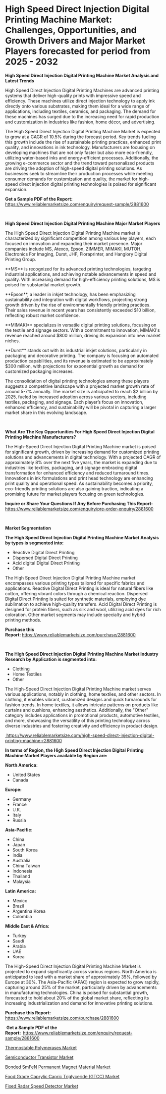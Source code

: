 <p><h1>High Speed Direct Injection Digital Printing Machine Market: Challenges, Opportunities, and Growth Drivers and Major Market Players forecasted for period from 2025 - 2032</h1></p><p><strong>High Speed Direct Injection Digital Printing Machine Market Analysis and Latest Trends</strong></p>
<p><p>High Speed Direct Injection Digital Printing Machines are advanced printing systems that deliver high-quality prints with impressive speed and efficiency. These machines utilize direct injection technology to apply ink directly onto various substrates, making them ideal for a wide range of applications, including textiles, ceramics, and packaging. The demand for these machines has surged due to the increasing need for rapid production and customization in industries like fashion, home décor, and advertising.</p><p>The High Speed Direct Injection Digital Printing Machine Market is expected to grow at a CAGR of 10.5% during the forecast period. Key trends fueling this growth include the rise of sustainable printing practices, enhanced print quality, and innovations in ink technology. Manufacturers are focusing on developing machines that are not only faster but also more eco-friendly, utilizing water-based inks and energy-efficient processes. Additionally, the growing e-commerce sector and the trend toward personalized products are driving the adoption of high-speed digital printing solutions. As businesses seek to streamline their production processes while meeting consumer demands for customization and quality, the market for high-speed direct injection digital printing technologies is poised for significant expansion.</p></p>
<p><strong>Get a Sample PDF of the Report:&nbsp;</strong> <a href="https://www.reliablemarketsize.com/enquiry/request-sample/2881600?utm_campaign=2113&utm_medium=2&utm_source=Github&utm_content=ia&utm_term=12032025&utm_id=high-speed-direct-injection-digital-printing-machine">https://www.reliablemarketsize.com/enquiry/request-sample/2881600</a></p>
<p>&nbsp;</p>
<p><strong>High Speed Direct Injection Digital Printing Machine Major Market Players</strong></p>
<p><p>The High Speed Direct Injection Digital Printing Machine market is characterized by significant competition among various key players, each focused on innovation and expanding their market presence. Major companies include MS, Atexco, Epson, ZIMMER, MIMAKI, MUTOH, Electronics For Imaging, Durst, JHF, Floraprinter, and Hanglory Digital Printing Group.</p><p>**MS** is recognized for its advanced printing technologies, targeting industrial applications, and achieving notable advancements in speed and quality. With increasing demand for high-efficiency printing solutions, MS is poised for substantial market growth.</p><p>**Epson**, a leader in inkjet technology, has been emphasizing sustainability and integration with digital workflows, projecting strong growth driven by the rise of environmentally friendly printing practices. Their sales revenue in recent years has consistently exceeded $10 billion, reflecting robust market confidence.</p><p>**MIMAKI** specializes in versatile digital printing solutions, focusing on the textile and signage sectors. With a commitment to innovation, MIMAKI's revenue reached around $800 million, driving its expansion into new market niches.</p><p>**Durst** stands out with its industrial inkjet solutions, particularly in packaging and decorative printing. The company is focusing on automated production capabilities, and its revenue is estimated to be approximately $300 million, with projections for exponential growth as demand for customized packaging increases.</p><p>The consolidation of digital printing technologies among these players suggests a competitive landscape with a projected market growth rate of around 5-7% annually. The market size is anticipated to reach $2 billion by 2025, fueled by increased adoption across various sectors, including textiles, packaging, and signage. Each player’s focus on innovation, enhanced efficiency, and sustainability will be pivotal in capturing a larger market share in this evolving landscape.</p></p>
<p>&nbsp;</p>
<p><strong>What Are The Key Opportunities For High Speed Direct Injection Digital Printing Machine Manufacturers?</strong></p>
<p><p>The High-Speed Direct Injection Digital Printing Machine market is poised for significant growth, driven by increasing demand for customized printing solutions and advancements in digital technology. With a projected CAGR of approximately 8% over the next five years, the market is expanding due to industries like textiles, packaging, and signage embracing digital transformation for enhanced efficiency and reduced turnaround times. Innovations in ink formulations and print head technology are enhancing print quality and operational speed. As sustainability becomes a priority, eco-friendly printing solutions are also gaining traction, indicating a promising future for market players focusing on green technologies.</p></p>
<p><strong>Inquire or Share Your Questions If Any Before Purchasing This Report:</strong> <a href="https://www.reliablemarketsize.com/enquiry/pre-order-enquiry/2881600?utm_campaign=2113&utm_medium=2&utm_source=Github&utm_content=ia&utm_term=12032025&utm_id=high-speed-direct-injection-digital-printing-machine">https://www.reliablemarketsize.com/enquiry/pre-order-enquiry/2881600</a></p>
<p>&nbsp;</p>
<p><strong>Market Segmentation</strong></p>
<p><strong>The High Speed Direct Injection Digital Printing Machine Market Analysis by types is segmented into:</strong></p>
<p><ul><li>Reactive Digital Direct Printing</li><li>Dispersed Digital Direct Printing</li><li>Acid digital Digital Direct Printing</li><li>Other</li></ul></p>
<p><p>The High Speed Direct Injection Digital Printing Machine market encompasses various printing types tailored for specific fabrics and applications. Reactive Digital Direct Printing is ideal for natural fibers like cotton, offering vibrant colors through a chemical reaction. Dispersed Digital Direct Printing is suited for synthetic materials, employing dye sublimation to achieve high-quality transfers. Acid Digital Direct Printing is designed for protein fibers, such as silk and wool, utilizing acid dyes for rich coloration. Other market segments may include specialty and hybrid printing methods.</p></p>
<p><strong>Purchase this Report:&nbsp;</strong><a href="https://www.reliablemarketsize.com/purchase/2881600?utm_campaign=2113&utm_medium=2&utm_source=Github&utm_content=ia&utm_term=12032025&utm_id=high-speed-direct-injection-digital-printing-machine">https://www.reliablemarketsize.com/purchase/2881600</a></p>
<p>&nbsp;</p>
<p><strong>The High Speed Direct Injection Digital Printing Machine Market Industry Research by Application is segmented into:</strong></p>
<p><ul><li>Clothing</li><li>Home Textiles</li><li>Other</li></ul></p>
<p><p>The High-Speed Direct Injection Digital Printing Machine market serves various applications, notably in clothing, home textiles, and other sectors. In clothing, it enables vibrant, customized designs and quick turnarounds for fashion trends. In home textiles, it allows intricate patterns on products like curtains and cushions, enhancing aesthetics. Additionally, the "Other" category includes applications in promotional products, automotive textiles, and more, showcasing the versatility of this printing technology across diverse industries and fostering creativity and efficiency in product design.</p></p>
<p><a href="https://www.reliablemarketsize.com/high-speed-direct-injection-digital-printing-machine-r2881600?utm_campaign=2113&utm_medium=2&utm_source=Github&utm_content=ia&utm_term=12032025&utm_id=high-speed-direct-injection-digital-printing-machine">&nbsp;https://www.reliablemarketsize.com/high-speed-direct-injection-digital-printing-machine-r2881600</a></p>
<p><strong>In terms of Region, the High Speed Direct Injection Digital Printing Machine Market Players available by Region are:</strong></p>
<p>
    <p> <strong> North America: </strong>
        <ul>
            <li>United States</li>
            <li>Canada</li>
        </ul>
        </p> 
    <p> <strong> Europe: </strong>
        <ul>
            <li>Germany</li>
            <li>France</li>
            <li>U.K.</li>
            <li>Italy</li>
            <li>Russia</li>
        </ul>
        </p> 
    <p> <strong> Asia-Pacific: </strong>
        <ul>
            <li>China</li>
            <li>Japan</li>
            <li>South Korea</li>
            <li>India</li>
            <li>Australia</li>
            <li>China Taiwan</li>
            <li>Indonesia</li>
            <li>Thailand</li>
            <li>Malaysia</li>
        </ul>
        </p> 
    <p> <strong> Latin America: </strong>
        <ul>
            <li>Mexico</li>
            <li>Brazil</li>
            <li>Argentina Korea</li>
            <li>Colombia</li>
        </ul>
        </p> 
    <p> <strong> Middle East & Africa: </strong>
        <ul>
            <li>Turkey</li>
            <li>Saudi</li>
            <li>Arabia</li>
            <li>UAE</li>
            <li>Korea</li>
        </ul>
    </p>
    </p>
<p><p>The High-Speed Direct Injection Digital Printing Machine Market is projected to expand significantly across various regions. North America is anticipated to lead with a market share of approximately 35%, followed by Europe at 30%. The Asia-Pacific (APAC) region is expected to grow rapidly, capturing around 25% of the market, particularly driven by advancements in manufacturing technologies. China is poised for substantial growth, forecasted to hold about 20% of the global market share, reflecting its increasing industrialization and demand for innovative printing solutions.</p></p>
<p><strong>Purchase this Report: </strong><a href="https://www.reliablemarketsize.com/purchase/2881600?utm_campaign=2113&utm_medium=2&utm_source=Github&utm_content=ia&utm_term=12032025&utm_id=high-speed-direct-injection-digital-printing-machine">https://www.reliablemarketsize.com/purchase/2881600</a></p>
<p>&nbsp;<strong>Get a Sample PDF of the Report:&nbsp;&nbsp;</strong><a href="https://www.reliablemarketsize.com/enquiry/request-sample/2881600?utm_campaign=2113&utm_medium=2&utm_source=Github&utm_content=ia&utm_term=12032025&utm_id=high-speed-direct-injection-digital-printing-machine">https://www.reliablemarketsize.com/enquiry/request-sample/2881600</a></p>
<p><strong></strong></p>
<p><p><a href="https://github.com/cherrivacius/Market-Research-Report-List-1/blob/main/thermostable-polymerases-market.md?utm_campaign=2113&utm_medium=2&utm_source=Github&utm_content=ia&utm_term=12032025&utm_id=high-speed-direct-injection-digital-printing-machine">Thermostable Polymerases Market</a></p><p><a href="https://github.com/mafuzakirju/Market-Research-Report-List-1/blob/main/semiconductor-transistor-market.md?utm_campaign=2113&utm_medium=2&utm_source=Github&utm_content=ia&utm_term=12032025&utm_id=high-speed-direct-injection-digital-printing-machine">Semiconductor Transistor Market</a></p><p><a href="https://github.com/dringals/Market-Research-Report-List-6/blob/main/bonded-smfen-permanent-magnet-material-market.md?utm_campaign=2113&utm_medium=2&utm_source=Github&utm_content=ia&utm_term=12032025&utm_id=high-speed-direct-injection-digital-printing-machine">Bonded SmFeN Permanent Magnet Material Market</a></p><p><a href="https://github.com/Mayankdeswa/Market-Research-Report-List-1/blob/main/food-grade-caprylic-capric-triglyceride-gtcc-market.md?utm_campaign=2113&utm_medium=2&utm_source=Github&utm_content=ia&utm_term=12032025&utm_id=high-speed-direct-injection-digital-printing-machine">Food Grade Caprylic Capric Triglyceride (GTCC) Market</a></p><p><a href="https://github.com/akramisabtu/Market-Research-Report-List-1/blob/main/fixed-radar-speed-detector-market.md?utm_campaign=2113&utm_medium=2&utm_source=Github&utm_content=ia&utm_term=12032025&utm_id=high-speed-direct-injection-digital-printing-machine">Fixed Radar Speed Detector Market</a></p></p>